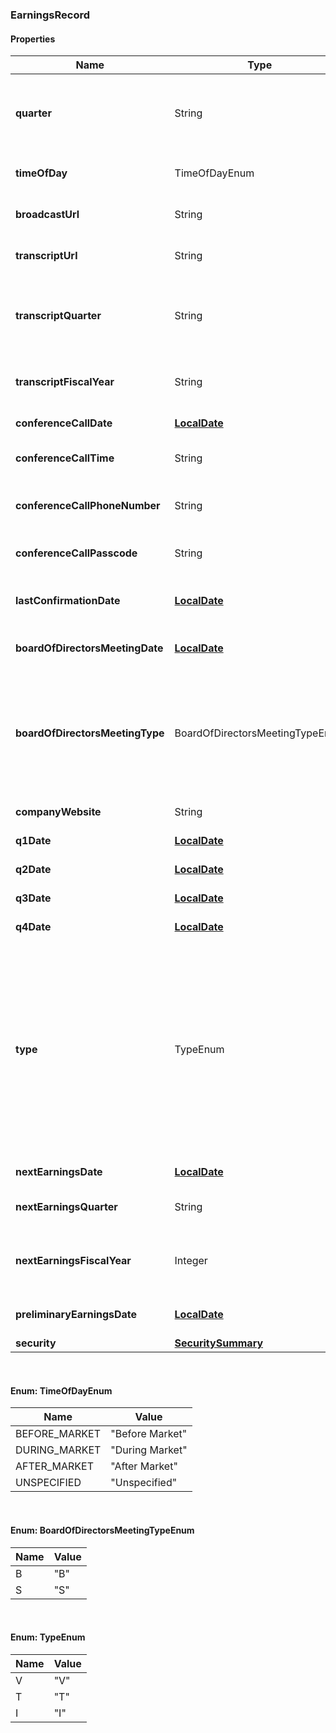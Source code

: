 
[//]: # (CLASS:EarningsRecord)

[//]: # (KIND:object)

### EarningsRecord

#### Properties

[//]: # (START_DEFINITION)

Name | Type | Description
------------ | ------------- | -------------
**quarter** | String | The letter “Q” followed by the quarter number the earnings information applies to &nbsp;
**timeOfDay** | TimeOfDayEnum | Indicates the time of the announcement &nbsp;
**broadcastUrl** | String | Link for Conference Call recording &nbsp;
**transcriptUrl** | String | Link to the earnings release transcript &nbsp;
**transcriptQuarter** | String | The letter “Q” followed by the quarter number the earnings transcript applies to &nbsp;
**transcriptFiscalYear** | String | Fiscal year in YYYY format for the earnings transcript &nbsp;
**conferenceCallDate** | [**LocalDate**](LocalDate.md) | Date of the conference call &nbsp;
**conferenceCallTime** | String | Published time of the conference call &nbsp;
**conferenceCallPhoneNumber** | String | Publicly available phone number for replay conference call &nbsp;
**conferenceCallPasscode** | String | Passcode for replay conference call &nbsp;
**lastConfirmationDate** | [**LocalDate**](LocalDate.md) | Date of last earnings date update by a WSH analyst &nbsp;
**boardOfDirectorsMeetingDate** | [**LocalDate**](LocalDate.md) | Date of Board/Shareholder Meeting &nbsp;
**boardOfDirectorsMeetingType** | BoardOfDirectorsMeetingTypeEnum | The type of meeting - \&quot;B\&quot; indicates a Board of Directors meeting and \&quot;S\&quot; indicates a Shareholder meeting &nbsp;
**companyWebsite** | String | Website link for the company &nbsp;
**q1Date** | [**LocalDate**](LocalDate.md) | Earnings Date for 1st quarter &nbsp;
**q2Date** | [**LocalDate**](LocalDate.md) | Earnings Date for 2nd quarter &nbsp;
**q3Date** | [**LocalDate**](LocalDate.md) | Earnings Date for 3rd quarter &nbsp;
**q4Date** | [**LocalDate**](LocalDate.md) | Earnings Date for 4th quarter &nbsp;
**type** | TypeEnum | The nature of the next reported earnings date - \&quot;V\&quot; indicates a Verified date, \&quot;T\&quot; indicates that the date was gathered from the company, but is still considered Tentative, and \&quot;I\&quot; indicates that the date is forecased or Inferred &nbsp;
**nextEarningsDate** | [**LocalDate**](LocalDate.md) | Next earnings date &nbsp;
**nextEarningsQuarter** | String | The quarter of the next earnings release &nbsp;
**nextEarningsFiscalYear** | Integer | The fiscal year associated with next earnings date and next earnings quarter &nbsp;
**preliminaryEarningsDate** | [**LocalDate**](LocalDate.md) | The release date of a preliminary earnings report &nbsp;
**security** | [**SecuritySummary**](SecuritySummary.md) |  &nbsp;

[//]: # (END_DEFINITION)


[//]: # (CONTAINED_CLASS:LocalDate)


[//]: # (CONTAINED_CLASS:LocalDate)


[//]: # (CONTAINED_CLASS:LocalDate)


[//]: # (CONTAINED_CLASS:LocalDate)


[//]: # (CONTAINED_CLASS:LocalDate)


[//]: # (CONTAINED_CLASS:LocalDate)


[//]: # (CONTAINED_CLASS:LocalDate)


[//]: # (CONTAINED_CLASS:LocalDate)


[//]: # (CONTAINED_CLASS:LocalDate)


[//]: # (CONTAINED_CLASS:SecuritySummary)



<br/>

#### Enum: TimeOfDayEnum

Name | Value
---- | -----
BEFORE_MARKET | &quot;Before Market&quot;
DURING_MARKET | &quot;During Market&quot;
AFTER_MARKET | &quot;After Market&quot;
UNSPECIFIED | &quot;Unspecified&quot;

<br/>

#### Enum: BoardOfDirectorsMeetingTypeEnum

Name | Value
---- | -----
B | &quot;B&quot;
S | &quot;S&quot;

<br/>

#### Enum: TypeEnum

Name | Value
---- | -----
V | &quot;V&quot;
T | &quot;T&quot;
I | &quot;I&quot;



